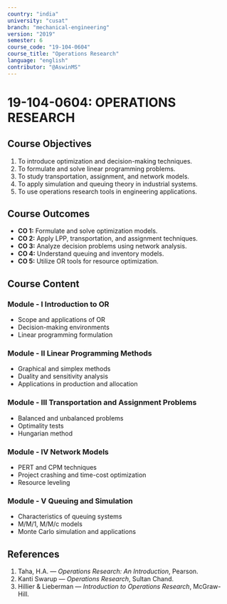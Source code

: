 ```yaml
---
country: "india"
university: "cusat"
branch: "mechanical-engineering"
version: "2019"
semester: 6
course_code: "19-104-0604"
course_title: "Operations Research"
language: "english"
contributor: "@AswinMS"
---
```


# 19-104-0604: OPERATIONS RESEARCH

## Course Objectives
1. To introduce optimization and decision-making techniques.
2. To formulate and solve linear programming problems.
3. To study transportation, assignment, and network models.
4. To apply simulation and queuing theory in industrial systems.
5. To use operations research tools in engineering applications.

## Course Outcomes
* **CO 1:** Formulate and solve optimization models.
* **CO 2:** Apply LPP, transportation, and assignment techniques.
* **CO 3:** Analyze decision problems using network analysis.
* **CO 4:** Understand queuing and inventory models.
* **CO 5:** Utilize OR tools for resource optimization.

## Course Content

### Module - I Introduction to OR
* Scope and applications of OR
* Decision-making environments
* Linear programming formulation

### Module - II Linear Programming Methods
* Graphical and simplex methods
* Duality and sensitivity analysis
* Applications in production and allocation

### Module - III Transportation and Assignment Problems
* Balanced and unbalanced problems
* Optimality tests
* Hungarian method

### Module - IV Network Models
* PERT and CPM techniques
* Project crashing and time-cost optimization
* Resource leveling

### Module - V Queuing and Simulation
* Characteristics of queuing systems
* M/M/1, M/M/c models
* Monte Carlo simulation and applications

## References
1. Taha, H.A. — *Operations Research: An Introduction*, Pearson.
2. Kanti Swarup — *Operations Research*, Sultan Chand.
3. Hillier & Lieberman — *Introduction to Operations Research*, McGraw-Hill.
